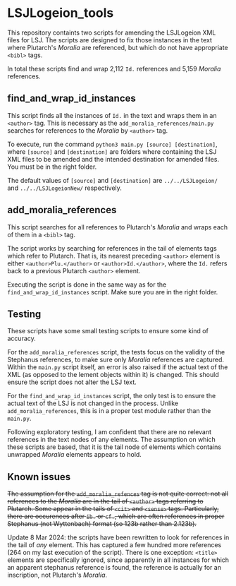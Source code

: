 # LSJLogeion_tools
This repository containts two scripts for amending the LSJLogeion XML files for LSJ. The scripts are designed to fix those instances in the text where Plutarch's *Moralia* are referenced, but which do not have appropriate `<bibl>` tags.

In total these scripts find and wrap 2,112 `Id.` references and 5,159 *Moralia* references.

## find_and_wrap_id_instances
This script finds all the instances of `Id.` in the text and wraps them in an `<author>` tag. This is necessary as the `add_moralia_references/main.py` searches for references to the *Moralia* by `<author>` tag.

To execute, run the command `python3 main.py [source] [destination]`, where `[source]` and `[destination]` are folders where containing the LSJ XML files to be amended and the intended destination for amended files. You must be in the right folder.

The default values of `[source]` and `[destination]` are `../../LSJLogeion/` and `../../LSJLogeionNew/` respectively.

## add_moralia_references
This script searches for all references to Plutarch's *Moralia* and wraps each of them in a `<bibl>` tag.

The script works by searching for references in the tail of elements tags which refer to Plutarch. That is, its nearest preceding `<author>` element is either  `<author>Plu.</author>` or `<author>Id.</author>`, where the `Id.` refers back to a previous Plutarch `<author>` element.

Executing the script is done in the same way as for the `find_and_wrap_id_instances` script. Make sure you are in the right folder.

## Testing
These scripts have some small testing scripts to ensure some kind of accuracy.

For the `add_moralia_references` script, the tests focus on the validity of the Stephanus references, to make sure only *Moralia* references are captured. Within the `main.py` script itself, an error is also raised if the actual text of the XML (as opposed to the  lement objects within it) is changed. This should ensure the script does not alter the LSJ text.

For the `find_and_wrap_id_instances` script, the only test is to ensure the actual text of the LSJ is not changed in the process. Unlike `add_moralia_references`, this is in a proper test module rather than the `main.py`.

Following exploratory testing, I am confident that there are no relevant references in the text nodes of any elements. The assumption on which these scripts are based, that it is the tail node of elements which contains unwrapped *Moralia* elements appears to hold.

## Known issues
~~The assumption for the `add_moralia_refences` tag is not quite correct: not all references to the *Moralia* are in the tail of `<author>` tags referring to Plutarch. Some appear in the tails of `<cit>` and `<sense>` tags. Particularly, there are occurences after `ib.` or `cf.`, which are often references in proper Stephanus (not Wyttenbach) format (so 123b rather than 2.123b).~~

Update 8 Mar 2024: the scripts have been rewritten to look for references in the tail of *any* element. This has captured a few hundred more references (264 on my last execution of the script). There is one exception: `<title>` elements are specifically ignored, since apparently in all instances for which an apparent stephanus reference is found, the reference is actually for an inscription, not Plutarch's *Moralia*.